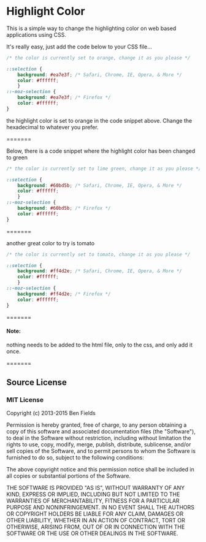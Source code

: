 Highlight Color
===============

This is a simple way to change the highlighting color on web based applications using CSS.

It's really easy, just add the code below to your CSS file...

```css
/* the color is currently set to orange, change it as you please */

::selection {
    background: #ea7e3f; /* Safari, Chrome, IE, Opera, & More */
    color: #ffffff;
    }
::-moz-selection {
    background: #ea7e3f; /* Firefox */
    color: #ffffff;
}

```

the highlight color is set to orange in the code snippet above. Change the hexadecimal to whatever you prefer.

=======

Below, there is a code snippet where the highlight color has been changed to green

```css
/* the color is currently set to lime green, change it as you please */

::selection {
    background: #60bd5b; /* Safari, Chrome, IE, Opera, & More */
    color: #ffffff;
    }
::-moz-selection {
    background: #60bd5b; /* Firefox */
    color: #ffffff;
}
```
=======

another great color to try is tomato

```css
/* the color is currently set to tomato, change it as you please */

::selection {
    background: #ff4d2e; /* Safari, Chrome, IE, Opera, & More */
    color: #ffffff;
    }
::-moz-selection {
    background: #ff4d2e; /* Firefox */
    color: #ffffff;
}
```

=======

#### Note:

nothing needs to be added to the html file, only to the css, and only add it once.

=======

## Source License

### MIT License

Copyright (c) 2013-2015 Ben Fields

Permission is hereby granted, free of charge, to any person obtaining a copy of
this software and associated documentation files (the "Software"), to deal in
the Software without restriction, including without limitation the rights to
use, copy, modify, merge, publish, distribute, sublicense, and/or sell copies of
the Software, and to permit persons to whom the Software is furnished to do so,
subject to the following conditions:

The above copyright notice and this permission notice shall be included in all
copies or substantial portions of the Software.

THE SOFTWARE IS PROVIDED "AS IS", WITHOUT WARRANTY OF ANY KIND, EXPRESS OR
IMPLIED, INCLUDING BUT NOT LIMITED TO THE WARRANTIES OF MERCHANTABILITY, FITNESS
FOR A PARTICULAR PURPOSE AND NONINFRINGEMENT. IN NO EVENT SHALL THE AUTHORS OR
COPYRIGHT HOLDERS BE LIABLE FOR ANY CLAIM, DAMAGES OR OTHER LIABILITY, WHETHER
IN AN ACTION OF CONTRACT, TORT OR OTHERWISE, ARISING FROM, OUT OF OR IN
CONNECTION WITH THE SOFTWARE OR THE USE OR OTHER DEALINGS IN THE SOFTWARE.
